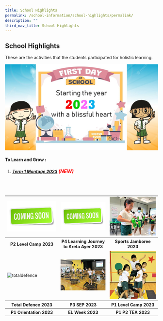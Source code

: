 ```yaml
---
title: School Highlights
permalink: /school-information/school-highlights/permalink/
description: ""
third_nav_title: School Highlights
---
```

## School Highlights

These are the activities that the students participated for holistic learning.

![](/images/Montages/t1montage_01.jpg)

#### To Learn and Grow : 
1. ##### [Term 1 Montage 2023](/school-highlights/to-learn-and-grow/) <font size="3" color="red"> (NEW) </font>

<br>
<br>

<table>
	<tbody>
		<tr>
			<td><img alt="coming soon" src="/images/Thumbnails/comingsoon01.jpg"> </td>
			<td><img alt="coming soon" src="/images/Thumbnails/comingsoon01.jpg"> </td>
			<td><img alt="sports jamboree" src="/images/Thumbnails/sportsjamboree_thumb_01.jpeg"> </td>
</tr>	
		<tr>
		<th><center>P2 Level Camp 2023 </center></th> 
		<th><center> P4 Learning Journey to Kreta Ayer 2023 </center></th> 
		<th><center> Sports Jamboree 2023 </center></th> 
</tr>
<tr>
			<td><img alt="totaldefence" src="/images/Thumbnails/
totaldefence_thumb01.jpg"> </td>
			<td><img alt="p3sep" src="/images/Thumbnails/p3sep_thumb01.jpg"> </td>
			<td><img alt="p1levelcamp" src="/images/Thumbnails/p1camp_thumb01.jpg"> </td>
</tr>	
		<tr>
		<th><center> Total Defence 2023 </center></th> 
		<th><center>P3 SEP 2023 </center></th> 
		<th><center> P1 Level Camp 2023 </center></th> 
</tr>
		<tr>
		<th><center> P1 Orientation 2023 </center></th> 
		<th><center>  EL Week 2023 </center></th> 
		<th><center>  P1 P2 TEA 2023 </center></th> 
</tr>
</tbody></table>
